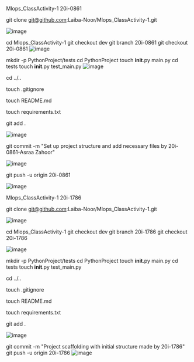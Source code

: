 Mlops_ClassActivity-1 20i-0861

git clone git@github.com:Laiba-Noor/Mlops_ClassActivity-1.git
 
![image](https://github.com/Laiba-Noor/Mlops_ClassActivity-1/assets/88136283/20b175a2-4a81-4400-9994-11ec741e07c3)

cd Mlops_ClassActivity-1
git checkout dev
git branch 20i-0861
git checkout 20i-0861
 ![image](https://github.com/Laiba-Noor/Mlops_ClassActivity-1/assets/88136283/f517b3e6-66f4-45c3-b228-abff22f8c28f)


mkdir -p PythonProject/tests
cd PythonProject
touch __init__.py main.py
cd tests
touch __init__.py test_main.py
![image](https://github.com/Laiba-Noor/Mlops_ClassActivity-1/assets/88136283/c644d789-8e25-444f-a7d1-56cdffe1d6bc)

 


cd ../..

touch .gitignore

touch README.md

touch requirements.txt

git add .

 ![image](https://github.com/Laiba-Noor/Mlops_ClassActivity-1/assets/88136283/6d61d6b6-a023-4440-8c2f-e096f09f1573)


git commit -m  "Set up project structure and add necessary files by 20i-0861-Asraa Zahoor"

 



![image](https://github.com/Laiba-Noor/Mlops_ClassActivity-1/assets/88136283/98ef9805-e0fb-48c5-a6fa-0bce1b4e2860)














git push -u origin 20i-0861
 
![image](https://github.com/Laiba-Noor/Mlops_ClassActivity-1/assets/88136283/f2171418-d99a-4adf-a6f2-2ac80f120de1)


 Mlops_ClassActivity-1 20i-1786

git clone git@github.com:Laiba-Noor/Mlops_ClassActivity-1.git
 
![image](https://github.com/Laiba-Noor/Mlops_ClassActivity-1/assets/88136283/05467033-76e7-46a7-af21-9809586b96e4)

cd Mlops_ClassActivity-1
git checkout dev
git branch 20i-1786
git checkout 20i-1786
 
![image](https://github.com/Laiba-Noor/Mlops_ClassActivity-1/assets/88136283/fa554133-273a-40a1-b5f3-516167365966)

mkdir -p PythonProject/tests
cd PythonProject
touch __init__.py main.py
cd tests
touch __init__.py test_main.py

cd ../..

touch .gitignore

touch README.md

touch requirements.txt

git add .
 


![image](https://github.com/Laiba-Noor/Mlops_ClassActivity-1/assets/88136283/4440953a-cbe6-482e-bf73-ff1672e7ab7e)




git commit -m "Project scaffolding with initial structure made by 20i-1786"
git push -u origin 20i-1786
![image](https://github.com/Laiba-Noor/Mlops_ClassActivity-1/assets/88136283/7f17a8f4-148e-47be-aaeb-0f201b14da03)


 




















